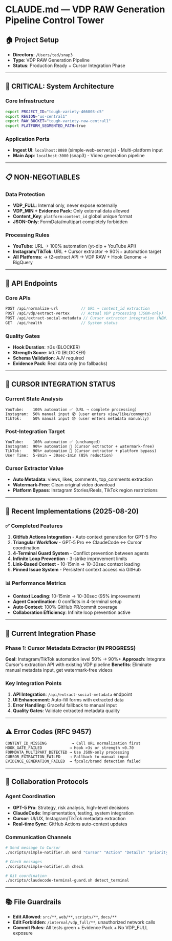 # CLAUDE.md — VDP RAW Generation Pipeline Control Tower

## 🏠 Project Setup
- **Directory**: `/Users/ted/snap3`
- **Type**: VDP RAW Generation Pipeline
- **Status**: Production Ready + Cursor Integration Phase

---

## 🚨 CRITICAL: System Architecture

### Core Infrastructure
```bash
export PROJECT_ID="tough-variety-466003-c5"
export REGION="us-central1" 
export RAW_BUCKET="tough-variety-raw-central1"
export PLATFORM_SEGMENTED_PATH=true
```

### Application Ports
- **Ingest UI**: `localhost:8080` (simple-web-server.js) - Multi-platform input
- **Main App**: `localhost:3000` (snap3) - Video generation pipeline

---

## 📋 NON-NEGOTIABLES

### Data Protection
- **VDP_FULL**: Internal only, never expose externally
- **VDP_MIN + Evidence Pack**: Only external data allowed
- **Content_Key**: `platform:content_id` global unique format
- **JSON-Only**: FormData/multipart completely forbidden

### Processing Rules
- **YouTube**: URL → 100% automation (yt-dlp + YouTube API)
- **Instagram/TikTok**: URL + Cursor extractor → 90%+ automation target
- **All Platforms**: → t2-extract API → VDP RAW + Hook Genome → BigQuery

---

## 🔗 API Endpoints

### Core APIs
```typescript
POST /api/normalize-url          // URL → content_id extraction
POST /api/vdp/extract-vertex     // Actual VDP processing (JSON-only)
POST /api/extract-social-metadata // Cursor extractor integration (NEW)
GET  /api/health                 // System status
```

### Quality Gates
- **Hook Duration**: ≤3s (BLOCKER)
- **Strength Score**: ≥0.70 (BLOCKER)
- **Schema Validation**: AJV required
- **Evidence Pack**: Real data only (no fallbacks)

---

## 🎨 CURSOR INTEGRATION STATUS

### Current State Analysis
```
YouTube:    100% automation ✅ (URL → complete processing)
Instagram:  50% manual input 😰 (user enters view/like/comments)
TikTok:     50% manual input 😰 (user enters metadata manually)
```

### Post-Integration Target
```
YouTube:    100% automation ✅ (unchanged)
Instagram:  90%+ automation 🚀 (Cursor extractor + watermark-free)
TikTok:     90%+ automation 🚀 (Cursor extractor + platform bypass)
User Time:  5-8min → 30sec-1min (85% reduction)
```

### Cursor Extractor Value
- **Auto Metadata**: views, likes, comments, top_comments extraction
- **Watermark-Free**: Clean original video download
- **Platform Bypass**: Instagram Stories/Reels, TikTok region restrictions

---

## 🚀 Recent Implementations (2025-08-20)

### ✅ Completed Features
1. **GitHub Actions Integration** - Auto context generation for GPT-5 Pro
2. **Triangular Workflow** - GPT-5 Pro ↔ ClaudeCode ↔ Cursor coordination
3. **4-Terminal Guard System** - Conflict prevention between agents
4. **Infinite Loop Prevention** - 3-strike improvement limits
5. **Link-Based Context** - 10-15min → 10-30sec context loading
6. **Pinned Issue System** - Persistent context access via GitHub

### 📊 Performance Metrics
- **Context Loading**: 10-15min → 10-30sec (95% improvement)
- **Agent Coordination**: 0 conflicts in 4-terminal setup
- **Auto Context**: 100% GitHub PR/commit coverage
- **Collaboration Efficiency**: Infinite loop prevention active

---

## 🔧 Current Integration Phase

### Phase 1: Cursor Metadata Extractor (IN PROGRESS)
**Goal**: Instagram/TikTok automation level 50% → 90%+
**Approach**: Integrate Cursor's extraction API with existing VDP pipeline
**Benefits**: Eliminate manual metadata input, get watermark-free videos

### Key Integration Points
1. **API Integration**: `/api/extract-social-metadata` endpoint
2. **UI Enhancement**: Auto-fill forms with extracted data
3. **Error Handling**: Graceful fallback to manual input
4. **Quality Gates**: Validate extracted metadata quality

---

## ⚠️ Error Codes (RFC 9457)
```
CONTENT_ID_MISSING           → Call URL normalization first
HOOK_GATE_FAILED            → Hook >3s or strength <0.70
FORMDATA_MULTIPART_DETECTED → Use JSON-only processing
CURSOR_EXTRACTION_FAILED    → Fallback to manual input
EVIDENCE_GENERATION_FAILED  → fpcalc/brand detection failed
```

---

## 🎯 Collaboration Protocols

### Agent Coordination
- **GPT-5 Pro**: Strategy, risk analysis, high-level decisions
- **ClaudeCode**: Implementation, testing, system integration  
- **Cursor**: UI/UX, Instagram/TikTok metadata extraction
- **Real-time Sync**: GitHub Actions auto-context updates

### Communication Channels
```bash
# Send message to Cursor
./scripts/simple-notifier.sh send "Cursor" "Action" "Details" "priority"

# Check messages
./scripts/simple-notifier.sh check

# Git coordination
./scripts/claudecode-terminal-guard.sh detect_terminal
```

---

## 📚 File Guardrails
- **Edit Allowed**: `src/**`, `web/**`, `scripts/**`, `docs/**`
- **Edit Forbidden**: `/internal/vdp_full/**`, unauthorized network calls
- **Commit Rules**: All tests green + Evidence Pack + No VDP_FULL exposure

